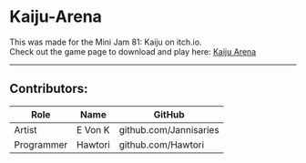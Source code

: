 # Kaiju-Arena

This was made for the Mini Jam 81: Kaiju on itch.io. \
Check out the game page to download and play here: [Kaiju Arena](https://hawtori.itch.io/kaiju-arena) 

***
## Contributors: 
| Role | Name | GitHub |
|------|------|--------|
| Artist | E Von K | github.com/Jannisaries |
| Programmer | Hawtori | github.com/Hawtori |
